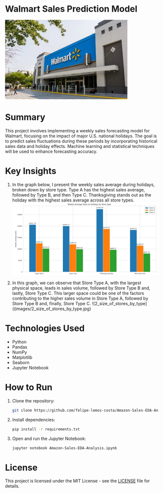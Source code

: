 # Walmart Sales Prediction Model
![Walmart_logo](images/0_walmart_logo.jpg)

# Summary
This project involves implementing a weekly sales forecasting model for Walmart, focusing on the impact of major U.S. national holidays. The goal is to predict sales fluctuations during these periods by incorporating historical sales data and holiday effects. Machine learning and statistical techniques will be used to enhance forecasting accuracy.

# Key Insights
1. In the graph below, I present the weekly sales average during holidays, broken down by store type. Type A has the highest sales average, followed by Type B, and then Type C. Thanksgiving stands out as the holiday with the highest sales average across all store types.
![1_weekly_average_sales_on_holidays_by_store_type](images/1_weekly_average_sales_on_holidays_by_store_type.jpg)

2. In this graph, we can observe that Store Type A, with the largest physical space, leads in sales volume, followed by Store Type B and, lastly, Store Type C. This larger space could be one of the factors contributing to the higher sales volume in Store Type A, followed by Store Type B and, finally, Store Type C.
![2_size_of_stores_by_type]((images/2_size_of_stores_by_type.jpg)


# Technologies Used
- Python
- Pandas
- NumPy
- Matplotlib
- Seaborn
- Jupyter Notebook

# How to Run

1. Clone the repository:
   ```bash
   git clone https://github.com/felipe-lemos-costa/Amazon-Sales-EDA-Analysis.git
   ```

2. Install dependencies:
   ```bash
   pip install -r requirements.txt
   ```

3. Open and run the Jupyter Notebook:
   ```bash
   jupyter notebook Amazon-Sales-EDA-Analysis.ipynb
   ```

# License
This project is licensed under the MIT License - see the [LICENSE](LICENSE) file for details.
